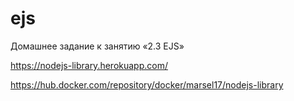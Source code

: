 # ejs
Домашнее задание к занятию «2.3 EJS»

https://nodejs-library.herokuapp.com/

https://hub.docker.com/repository/docker/marsel17/nodejs-library